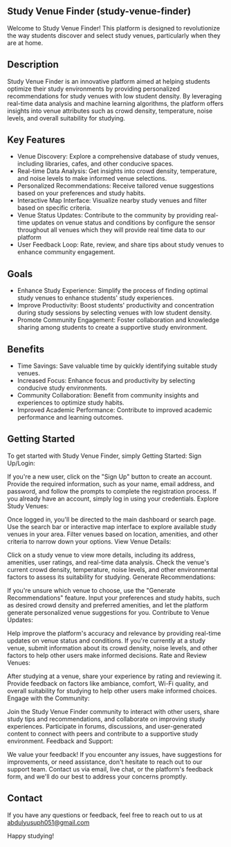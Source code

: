 ## Study Venue Finder (study-venue-finder)

Welcome to Study Venue Finder! This platform is designed to revolutionize the way students discover and select study venues, particularly when they are at home.

## Description

Study Venue Finder is an innovative platform aimed at helping students optimize their study environments by providing personalized recommendations for study venues with low student density. By leveraging real-time data analysis and machine learning algorithms, the platform offers insights into venue attributes such as crowd density, temperature, noise levels, and overall suitability for studying.

## Key Features

- Venue Discovery: Explore a comprehensive database of study venues, including libraries, cafes, and other conducive spaces.
- Real-time Data Analysis: Get insights into crowd density, temperature, and noise levels to make informed venue selections.
- Personalized Recommendations: Receive tailored venue suggestions based on your preferences and study habits.
- Interactive Map Interface: Visualize nearby study venues and filter based on specific criteria.
- Venue Status Updates: Contribute to the community by providing real-time updates on venue status and conditions by configure the sensor throughout all venues which they will provide real time data to our platform
- User Feedback Loop: Rate, review, and share tips about study venues to enhance community engagement.

## Goals

- Enhance Study Experience: Simplify the process of finding optimal study venues to enhance students' study experiences.
- Improve Productivity: Boost students' productivity and concentration during study sessions by selecting venues with low student density.
- Promote Community Engagement: Foster collaboration and knowledge sharing among students to create a supportive study environment.

## Benefits

- Time Savings: Save valuable time by quickly identifying suitable study venues.
- Increased Focus: Enhance focus and productivity by selecting conducive study environments.
- Community Collaboration: Benefit from community insights and experiences to optimize study habits.
- Improved Academic Performance: Contribute to improved academic performance and learning outcomes.

## Getting Started

To get started with Study Venue Finder, simply Getting Started:
Sign Up/Login:

If you're a new user, click on the "Sign Up" button to create an account. Provide the required information, such as your name, email address, and password, and follow the prompts to complete the registration process.
If you already have an account, simply log in using your credentials.
Explore Study Venues:

Once logged in, you'll be directed to the main dashboard or search page.
Use the search bar or interactive map interface to explore available study venues in your area.
Filter venues based on location, amenities, and other criteria to narrow down your options.
View Venue Details:

Click on a study venue to view more details, including its address, amenities, user ratings, and real-time data analysis.
Check the venue's current crowd density, temperature, noise levels, and other environmental factors to assess its suitability for studying.
Generate Recommendations:

If you're unsure which venue to choose, use the "Generate Recommendations" feature.
Input your preferences and study habits, such as desired crowd density and preferred amenities, and let the platform generate personalized venue suggestions for you.
Contribute to Venue Updates:

Help improve the platform's accuracy and relevance by providing real-time updates on venue status and conditions.
If you're currently at a study venue, submit information about its crowd density, noise levels, and other factors to help other users make informed decisions.
Rate and Review Venues:

After studying at a venue, share your experience by rating and reviewing it.
Provide feedback on factors like ambiance, comfort, Wi-Fi quality, and overall suitability for studying to help other users make informed choices.
Engage with the Community:

Join the Study Venue Finder community to interact with other users, share study tips and recommendations, and collaborate on improving study experiences.
Participate in forums, discussions, and user-generated content to connect with peers and contribute to a supportive study environment.
Feedback and Support:

We value your feedback! If you encounter any issues, have suggestions for improvements, or need assistance, don't hesitate to reach out to our support team.
Contact us via email, live chat, or the platform's feedback form, and we'll do our best to address your concerns promptly.



## Contact

If you have any questions or feedback, feel free to reach out to us at abdulyusuph051@gmail.com

Happy studying!
